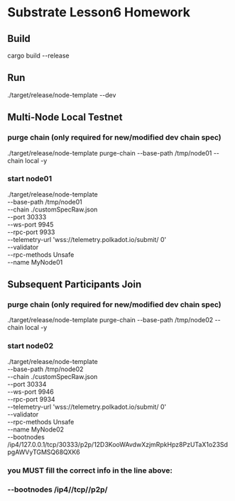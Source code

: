 # Substrate Lesson6 Homework
## Build
cargo build --release
## Run
./target/release/node-template --dev
## Multi-Node Local Testnet
### purge chain (only required for new/modified dev chain spec)
./target/release/node-template purge-chain --base-path /tmp/node01 --chain local -y

### start node01
./target/release/node-template \
  --base-path /tmp/node01 \
  --chain ./customSpecRaw.json \
  --port 30333 \
  --ws-port 9945 \
  --rpc-port 9933 \
  --telemetry-url 'wss://telemetry.polkadot.io/submit/ 0' \
  --validator \
  --rpc-methods Unsafe \
  --name MyNode01
  ## Subsequent Participants Join
  ### purge chain (only required for new/modified dev chain spec)
  ./target/release/node-template purge-chain --base-path /tmp/node02 --chain local -y

  ### start node02
  ./target/release/node-template \
  --base-path /tmp/node02 \
  --chain ./customSpecRaw.json \
  --port 30334 \
  --ws-port 9946 \
  --rpc-port 9934 \
  --telemetry-url 'wss://telemetry.polkadot.io/submit/ 0' \
  --validator \
  --rpc-methods Unsafe \
  --name MyNode02 \
  --bootnodes /ip4/127.0.0.1/tcp/30333/p2p/12D3KooWAvdwXzjmRpkHpz8PzUTaX1o23SdpgAWVyTGMSQ68QXK6
  ### you MUST fill the correct info in the line above:
  ### --bootnodes /ip4/<IP Address>/tcp/<p2p Port>/p2p/<Peer ID>